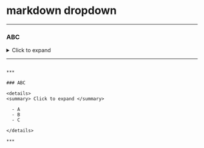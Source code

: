 # markdown dropdown



***

### ABC

<details>
<summary> Click to expand </summary>
  
  - A
  - B
  - C
  
</details>

***


```

***

### ABC

<details>
<summary> Click to expand </summary>
  
  - A
  - B
  - C
  
</details>

***

```
